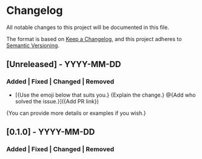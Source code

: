 # Changelog

All notable changes to this project will be documented in this file.

The format is based on [Keep a Changelog](https://keepachangelog.com/en/1.0.0/),
and this project adheres to [Semantic Versioning](https://semver.org/spec/v2.0.0.html).

## [Unreleased] - YYYY-MM-DD

### Added | Fixed | Changed | Removed
- [{Use the emoji below that suits you.} {Explain the change.} @{Add who solved the issue.}]({Add PR link})

{You can provide more details or examples if you wish.}

## [0.1.0] - YYYY-MM-DD

### Added | Fixed | Changed | Removed

